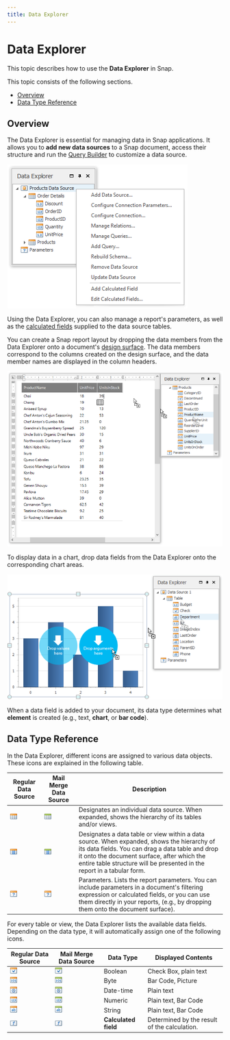 ```yaml
---
title: Data Explorer
---
```

# Data Explorer
This topic describes how to use the **Data Explorer** in Snap.

This topic consists of the following sections.
* [Overview](#overview)
* [Data Type Reference](#description)

## <a name="overview"/>Overview
The Data Explorer is essential for managing data in Snap applications. It allows you to **add new data sources** to a Snap document, access their structure and run the [Query Builder](../../../../../interface-elements-for-desktop/articles/snap-reporting-engine/connect-to-data/use-the-query-builder.md) to customize a data source.

![snap-data-explorer-data-source-context-menu](../../../../images/Img21372.png)

Using the Data Explorer, you can also manage a report's parameters, as well as the [calculated fields](../../../../../interface-elements-for-desktop/articles/snap-reporting-engine/connect-to-data/use-calculated-fields.md) supplied to the data source tables.

You can create a Snap report layout by dropping the data members from the Data Explorer onto a document's [design surface](../../../../../interface-elements-for-desktop/articles/snap-reporting-engine/graphical-user-interface/snap-application-elements/design-surface.md). The data members correspond to the columns created on the design surface, and the data member names are displayed in the column headers.

![How-to-Bind-Report-to-MS-SQL-Server-09](../../../../images/Img18483.png)

To display data in a chart, drop data fields from the Data Explorer onto the corresponding chart areas.

![ReportWithChart-02](../../../../images/Img18288.png)

When a data field is added to your document, its data type determines what **element** is created (e.g., text, **chart**, or **bar code**).

## <a name="description"/>Data Type Reference
In the Data Explorer, different icons are assigned to various data objects. These icons are explained in the following table.

| Regular Data Source | Mail Merge Data Source | Description |
|---|---|---|
| ![snap-data-explorer-icon-dataset](../../../../images/Img18794.png) | ![snap-data-explorer-icon-mail-merge-dataset](../../../../images/Img21420.png) | Designates an individual data source. When expanded, shows the hierarchy of its tables and/or views. |
| ![field-list-icon-table](../../../../images/Img18799.png) | ![snap-data-explorer-icon-mail-merge-data-table](../../../../images/Img21421.png) | Designates a data table or view within a data source. When expanded, shows the hierarchy of its data fields. You can drag a data table and drop it onto the document surface, after which the entire table structure will be presented in the report in a tabular form. |
| ![field-list-icon-parameters](../../../../images/Img18797.png) | ![field-list-icon-parameters](../../../../images/Img18797.png) | Parameters. Lists the report parameters. You can include parameters in a document's filtering expression or calculated fields, or you can use them directly in your reports, (e.g., by dropping them onto the document surface). |

For every table or view, the Data Explorer lists the available data fields. Depending on the data type, it will automatically assign one of the following icons.

| Regular Data Source | Mail Merge Data Source | Data Type | Displayed Contents |
|---|---|---|---|
| ![field-list-icon-boolean](../../../../images/Img18791.png) | ![snap-data-explorer-field-icon-mail-merge-boolean](../../../../images/Img21425.png) | Boolean | Check Box, plain text |
| ![field-list-icon-byte](../../../../images/Img18792.png) | ![snap-data-explorer-field-icon-mail-merge-byte](../../../../images/Img21426.png) | Byte | Bar Code, Picture |
| ![field-list-icon-date-time](../../../../images/Img18795.png) | ![snap-data-explorer-field-icon-mail-merge-date-time](../../../../images/Img21428.png) | Date-time | Plain text |
| ![field-list-icon-number](../../../../images/Img18796.png) | ![snap-data-explorer-field-icon-mail-merge-numeric](../../../../images/Img21424.png) | Numeric | Plain text, Bar Code |
| ![field-list-icon-string](../../../../images/Img18798.png) | ![snap-data-explorer-field-icon-mail-merge-string](../../../../images/Img21423.png) | String | Plain text, Bar Code |
| ![field-list-icon-calculated-field](../../../../images/Img18793.png) | ![field-list-icon-calculated-field](../../../../images/Img18793.png) | **Calculated field** | Determined by the result of the calculation. |